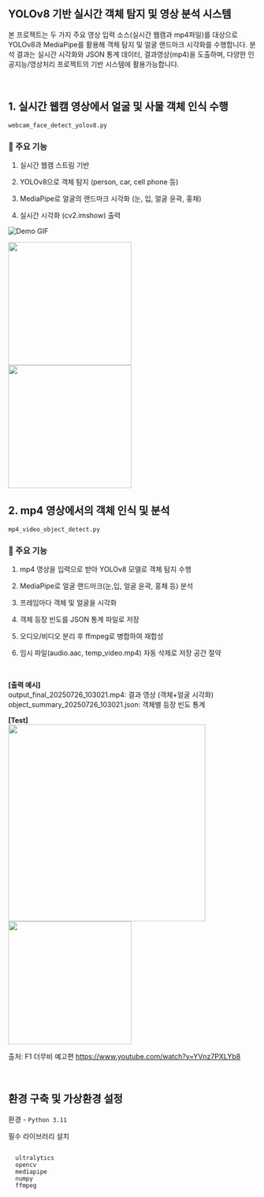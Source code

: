 ## YOLOv8 기반 실시간 객체 탐지 및 영상 분석 시스템
본 프로젝트는 두 가지 주요 영상 입력 소스(실시간 웹캠과 mp4파일)를 대상으로 YOLOv8과 MediaPipe를 활용해 객체 탐지 및 얼굴 랜드마크 시각화를 수행합니다.
분석 결과는 실시간 시각화와 JSON 통계 데이터, 결과영상(mp4)을 도출하며, 다양한 인공지능/영상처리 프로젝트의 기반 시스템에 활용가능합니다.

<br>

## 1. 실시간 웹캠 영상에서 얼굴 및 사물 객체 인식 수행
 `webcam_face_detect_yolov8.py`

 
### 🔧 주요 기능
1. 실시간 웹캠 스트림 기반

2. YOLOv8으로 객체 탐지 (person, car, cell phone 등)

3. MediaPipe로 얼굴의 랜드마크 시각화 (눈, 입, 얼굴 윤곽, 홍채)
4. 실시간 시각화 (cv2.imshow) 출력


![Demo GIF](https://github.com/0weny/Object-Recognition/blob/main/static/facedetection.gif?raw=true)

<!-- 왼쪽 정렬, 동일 크기, 세로 배치 -->
<img src="https://github.com/user-attachments/assets/25f4050c-6fe5-4f59-ab09-0cb6ab82d109" width="250" />

<br>
<img src="https://github.com/user-attachments/assets/e08d84b1-1f4b-4431-adbe-d5582ac01a1b" width="250" />




<br>

## 2. mp4 영상에서의 객체 인식 및 분석
`mp4_video_object_detect.py`

### 🔧 주요 기능 
1. mp4 영상을 입력으로 받아 YOLOv8 모델로 객체 탐지 수행

2. MediaPipe로 얼굴 랜드마크(눈,입, 얼굴 윤곽, 홍채 등) 분석

3. 프레임마다 객체 및 얼굴을 시각화

4. 객체 등장 빈도를 JSON 통계 파일로 저장

5. 오디오/비디오 분리 후 ffmpeg로 병합하여 재합성

6. 임시 파일(audio.aac, temp_video.mp4) 자동 삭제로 저장 공간 절약

   <br>

**[출력 예시]**
<br/>
output_final_20250726_103021.mp4: 결과 영상 (객체+얼굴 시각화)
<br/>
object_summary_20250726_103021.json: 객체별 등장 빈도 통계

**[Test]**
<br/>
<img src="https://github.com/user-attachments/assets/7f455b25-8bdb-402b-945a-3aee8f632e76" width="400" />
<br/>
<img src="https://github.com/user-attachments/assets/b85c2284-62b5-477e-ae0d-b5bf5f5ce0e1" width="250" />


출처: F1 더무비 예고편 https://www.youtube.com/watch?v=YVnz7PXLYb8 


<br>

## 환경 구축 및 가상환경 설정
환경 - `Python 3.11`

필수 라이브러리 설치

<pre><code>
  ultralytics
  opencv
  mediapipe 
  numpy 
  ffmpeg
</code></pre>


